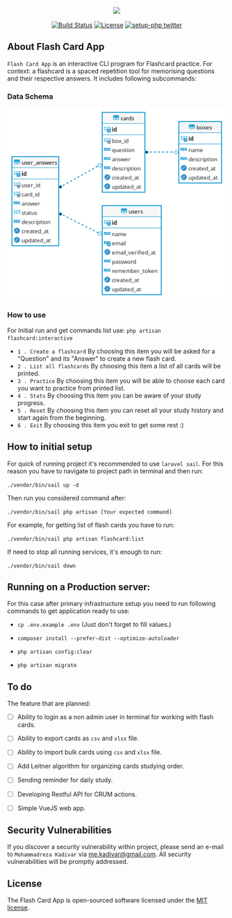<p align="center"><a href="https://www.studeersnel.nl/nl" target="_blank"><img src="https://d20ohkaloyme4g.cloudfront.net/img/studeersnel_logo.png" width="200"></a></p>

<p align="center">
<a href="https://github.com/kadivar/flash-card-app/actions/workflows/laravel.yml"><img src="https://github.com/kadivar/flash-card-app/actions/workflows/laravel.yml/badge.svg" alt="Build Status"></a>
<a href="https://github.com/kadivar/flash-card-app/blob/main/LICENSE.md"><img src="https://img.shields.io/packagist/l/laravel/framework" alt="License"></a>
<a href="https://twitter.com/mr_kadivar" title="setup-php twitter"><img alt="setup-php twitter" src="https://img.shields.io/badge/twitter-follow-1DA1F2?logo=twitter&logoColor=1DA1F2&labelColor=555555"></a>
</p>

## About Flash Card App

`Flash Card App` is an interactive CLI program for Flashcard practice. For context: a flashcard is a spaced
repetition tool for memorising questions and their respective answers.
It includes following subcommands:

### Data Schema
![alt text](https://github.com/kadivar/flash-card-app/blob/main/data-schema.png?raw=true)

### How to use
For Initial run and get commands list use: `php artisan flashcard:interactive`
- `1 . Create a flashcard` By choosing this item you will be asked for a "Question" and its "Answer" to create a new flash card.
- `2 . List all flashcards` By choosing this item a list of all cards will be printed.
- `3 . Practice` By choosing this item you will be able to choose each card you want to practice from printed list.
- `4 . Stats` By choosing this item you can be aware of your study progress.
- `5 . Reset` By choosing this item you can reset all your study history and start again from the beginning.
- `6 . Exit` By choosing this item you exit to get some rest :)

## How to initial setup
For quick of running project it's recommended to use `laravel sail`. 
For this reason you have to navigate to project path in terminal and then run:

`./vendor/bin/sail up -d`

Then run you considered command after:

`./vendor/bin/sail php artisan [Your expected command]`

For example, for getting list of flash cards you have to run:

`./vendor/bin/sail php artisan flashcard:list`

If need to stop all running services, it's enough to run:

`./vendor/bin/sail down`

## Running on a Production server:
  
For this case after primary infrastructure setup you need to run following commands to get application ready to use:

- `cp .env.example .env` (Just don't forget to fill values.)

- `composer install --prefer-dist --optimize-autoloader`

- `php artisan config:clear`

- `php artisan migrate`

## To do

The feature that are planned:
- [ ] Ability to login as a non admin user in terminal for working with flash cards.
- [ ] Ability to export cards as `csv` and `xlsx` file.
- [ ] Ability to import bulk cards using  `csv` and `xlsx` file.
- [ ] Add Leitner algorithm for organizing cards studying order.
- [ ] Sending reminder for daily study.
- [ ] Developing Restful API for CRUM actions.
- [ ] Simple VueJS web app.


## Security Vulnerabilities

If you discover a security vulnerability within project, please send an e-mail to `Mohammadreza Kadivar` via [me.kadivar@gmail.com](mailto:taylor@laravel.com). All security vulnerabilities will be promptly addressed.

## License

The Flash Card App is open-sourced software licensed under the [MIT license](https://opensource.org/licenses/MIT).

